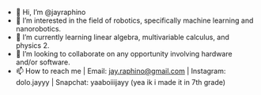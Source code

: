 - 👋 Hi, I’m @jayraphino
- 👀 I’m interested in the field of robotics, specifically machine learning and nanorobotics.
- 🌱 I’m currently learning linear algebra, multivariable calculus, and physics 2.
- 💞️ I’m looking to collaborate on any opportunity involving hardware and/or software.
- 📫 How to reach me | Email: jay.raphino@gmail.com | Instagram: dolo.jayyy | Snapchat: yaaboiiijayy (yea ik i made it in 7th grade)

<!---
jayraphino/jayraphino is a ✨ special ✨ repository because its `README.md` (this file) appears on your GitHub profile.
You can click the Preview link to take a look at your changes.
--->
